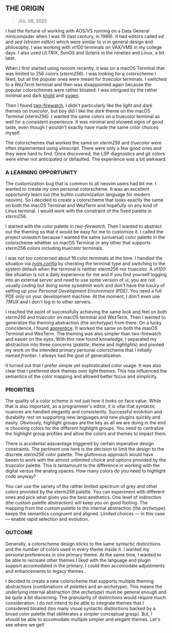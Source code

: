 ## THE ORIGIN
> JUL 08, 2025

I had the fortune of working with AOS/VS running on a Data General
minicomputer when I was 19 (last century, in 1989).
It had editors called _ed_ and _sed (stream editor)_ which were
similar to _vi_ in general design and philosophy.
I was working with _vt100_ terminals on VAX/VMS in my college days.
I also used _ULTRIX_, _SunOS_ and _Solaris_ in the nineties and
_Linux_, a bit later.

When I first started using _neovim_ recently, it was on a macOS Terminal
that was limited to 256 colors (_xterm256_).
I was looking for a colorscheme I liked, but all the popular ones were
meant for _truecolor_ terminals.
I switched to a _WezTerm_ terminal and then was disappointed again
because the popular colorschemes were rather bloated.
I was intrigued by the rather minimal and dark
[khold](https://github.com/metalelf0/black-metal-theme-neovim)
and [yugen](https://github.com/bettervim/yugen.nvim).

Then I found [two-firewatch](../theme/firewatch/README.md).
I didn't particularly like the _light_ and _dark_ themes on _truecolor_,
but boy did I like the _dark_ theme on the macOS Terminal (xterm256).
I wanted the same colors on a truecolor terminal as well for a consistent
experience.  It was minimal and showed signs of good taste, even though
I wouldn't exactly have made the same color choices myself.

The colorschemes that worked the same on _xterm256_ and _truecolor_
were often implemented using _vimscript_.
There were only a few good ones and they were hard to find.
Once discovered, the LSP diagnostics and git colors were either
not anticipated or defaulted.  The experience was a bit awkward.

### A LEARNING OPPORTUNITY

The customization bug that is common to all neovim users had bit me.
I wanted to create my own personal colorscheme.
It was an excellent opportunity learn _lua_ (the builtin customization
language for modern neovim).
So I decided to create a colorscheme that looks exactly the same on both
the macOS Terminal and WezTerm and hopefully on any kind of _Linux_ terminal.
I would work with the constraint of the fixed palette in _xterm256_.

I started with the color palette in _two-firewatch_.
Then I wanted to abstract out the theming so that it would be easy for me to
customize it.  I called the project _uniwatch_ because I wanted the same
(universal) color palette in the colorscheme whether on macOS Terminal or
any other that supports xterm256 colors including _truecolor_ terminals.

I was not too concerned about 16 color terminals at the time.
I handled the situation via
[_nvim.config_](https://github.com/rubocode/nvim.config/blob/main/lua/user/colors.lua)
by checking the terminal type and switching to the system default when
the terminal is neither xterm256 nor truecolor.  A _vt100_ like situation
is not a daily experience for me and if you find yourself logging into
an external server and need to use some version of _vi_, you are not usually
_coding_ but doing some _sysadmin_ work and don't have the luxury of setting
up your _Personal Development Environment (PDE)_.  You need a full PDE
only on your development machine.  At the moment, I don't even use _TMUX_
and I don't log in to other servers.

I reached the point of successfully achieving the same look
and feel on both _xterm256_ and _truecolor_ on macOS terminal and WezTerm.
Then I wanted to generalize the theming abstraction (the _archetype_)
from there.  On a lucky coincidence,
I found [apprentice](../theme/apprentice/README.md).
It worked the same on both the masOS Terminal and WezTerm.
The theming was also simpler than two-firewatch and easier on the eyes.
With this new found knowledge, I separated my abstraction into three concerns
(_palette_, _theme_ and _highlights_) and pivoted my work on the intended
primary personal colorscheme that I initially named _frontier_.
I always had the goal of generalization.

It turned out that I prefer simple yet sophisticated color usage.
It was also clear that I preferred _dark_ themes over _light_ themes.
This has influenced the semantics of the color mapping and allowed
better focus and simplicity.

### PRIORITIES

The quality of a color scheme is not just how it looks on face value.
While that is also important, as a programmer's editor, it is vital that
syntactic nuances are handled elegantly and consistently.
Successful evolution and durability rest on supporting new languages and
new plugins quickly and easily.
Obviously, highlight groups are the key as all we are doing in the end
is choosing colors for the different highlight groups.
You need to centralize the highlight group profiles and allow the colors
and themes to impact them.

There is accidental adavantage triggered by certain imperative design
constraints.  The pertinent one here is the decision to limit the design
to the discrete _xterm256_ color palette.  The gluttonous approach would
have beeen to work with the almost unlimited choice and options provided
by the _truecolor_ palette.
This is tantamount to the difference in working with the digital versus
the analog spaces.  How many colors do you need to highlight code anyway?

You can use the variety of the rather limited spectrum of grey and other
colors provided by the xterm256 palette.  You can experiment with different
ones and pick what gives you the best aesthetics.
One level of indirection (the custom palette abstraction) will keep you
on good footing.
The mapping from the custom palette to the internal abstraction
(the _archetype_) keeps the semantics congruent and aligned.
Limited choices — in this case — enable rapid selection and evolution.

### OUTCOME

Generally, a colorscheme design sticks to the same syntactic distinctions
and the number of colors used in every theme inside it.
I wanted my personal preferences in one primary theme.  At the same time,
I wanted to be able to recreate other themes I liked with the language
and plugin support accomodated in the primary.
I could then accomodate adjustments and enhancements to legacy themes.

I decided to create a new colorscheme that supports multiple theming
abstractions (combinations of _palettes_ and an _archetype_).
This means the underlying internal abstraction (the _archetype_)
must be general enough and be quite a bit discerning.
The granularity of distinctions would require much consideration.
I do not intend to be able to integrate themes that I considered bloated
(too many visual syntactic distinctions backed by a broad color
palette that obliterates a simpler conceptual grasp).
But, I should be able to accomodate multiple simpler and elegant
themes.  Let's see where we get!
